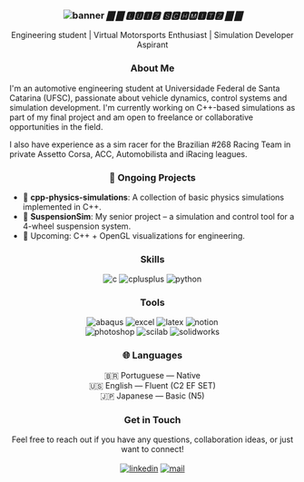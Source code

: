 <h3 align="center"> 
  <img src="" alt=""> <br>
  <img src="https://media.licdn.com/dms/image/v2/D5616AQHsNjxpzRakHQ/profile-displaybackgroundimage-shrink_350_1400/B56ZXjem1gGcAY-/0/1743278208014?e=1748476800&v=beta&t=r760tJVZWwX1AzbajC1YPaCcHw1cyXLrMx9kcaWFk_M" alt="banner">
  <em>▇ ▇ 🅻🆄🅸🆉 🆂🅲🅷🅼🅸🆃🆉 ▇ ▇</em> <br>
</h3>
<p align="center">
  Engineering student | Virtual Motorsports Enthusiast | Simulation Developer Aspirant
</p>

<h3 align="center"> About Me </h3> 

I'm an automotive engineering student at Universidade Federal de Santa Catarina (UFSC), passionate about vehicle dynamics, control systems and simulation development. I'm currently working on C++-based simulations as part of my final project and am open to freelance or collaborative opportunities in the field.

I also have experience as a sim racer for the Brazilian #268 Racing Team in private Assetto Corsa, ACC, Automobilista and iRacing leagues.

<h3 align="center"> 🚧 Ongoing Projects </h3>

- 🔬 **cpp-physics-simulations**: A collection of basic physics simulations implemented in C++.
- 🚗 **SuspensionSim**: My senior project – a simulation and control tool for a 4-wheel suspension system.
- 📘 Upcoming: C++ + OpenGL visualizations for engineering.

<h3 align="center"> Skills </h3> 
<p align="center"> 
  <img src="https://img.shields.io/badge/C-7F8B99?style=for-the-badge&logo=c&logoColor=white" alt="c">
  <img src="https://img.shields.io/badge/c%2B%2B-00599C?style=for-the-badge&logo=c%2B%2B&logoColor=white" alt="cplusplus">
  <img src="https://img.shields.io/badge/Python-3776AB?style=for-the-badge&logo=python&logoColor=white" alt="python">
</p> 

<h3 align="center"> Tools </h3> 
<p align="center"> 
  <img src="https://img.shields.io/badge/abaqus-009C94?style=for-the-badge&logo=dassaultsystemes&logoColor=white" alt="abaqus">
  <img src="https://img.shields.io/badge/excel-217346?style=for-the-badge&logo=microsoftexcel&logoColor=white" alt="excel">
  <img src="https://img.shields.io/badge/latex-008080?style=for-the-badge&logo=latex&logoColor=white" alt="latex">
  <img src="https://img.shields.io/badge/notion-000000?style=for-the-badge&logo=notion&logoColor=white" alt="notion"><br>
  <img src="https://img.shields.io/badge/photoshop-31A8FF?style=for-the-badge&logo=adobephotoshop&logoColor=white" alt="photoshop">
  <img src="https://img.shields.io/badge/scilab-CD1925?style=for-the-badge&logo=scilab&logoColor=white" alt="scilab">
  <img src="https://img.shields.io/badge/solidworks-DA291C?style=for-the-badge&logo=dassaultsystemes&logoColor=white" alt="solidworks">
</p> 

<h3 align="center"> 🌐 Languages </h3>
<p align="center"> 
  🇧🇷 Portuguese — Native <br>
  🇺🇸 English — Fluent (C2 EF SET) <br>
  🇯🇵 Japanese — Basic (N5)
</p> 

<h3 align="center"> Get in Touch </h3>

<p align="center"> 
Feel free to reach out if you have any questions, collaboration ideas, or just want to connect! <br><br>
  <a href="http://linkedin.com/in/luiz-schmitz"><img src="https://img.shields.io/badge/linkedin-0A66C2?style=for-the-badge&logo=linkedin&logoColor=white" alt="linkedin"></a>
  <a href="mailto:sgl_luiz@yahoo.co.jp"><img src="https://img.shields.io/badge/email-red?style=for-the-badge&logo=maildotru&logoColor=white" alt="mail"></a>
</p>


<!--
## Projects

Here are some of the key projects I've worked on:

- **[Project Name](link)**: Brief description of the project.
- **[Project Name](link)**: Brief description of the project.
- **[Project Name](link)**: Brief description of the project.

## Support Me

If you find any of my projects useful or interesting, consider buying me a coffee ☕️ to show your support!

[![ko-fi](https://www.ko-fi.com/img/githubbutton_sm.svg)](https://ko-fi.com/YOUR_KO-FI_PROFILE)

**luiz-schmitz/luiz-schmitz** is a ✨ _special_ ✨ repository because its `README.md` (this file) appears on your GitHub profile.

Here are some ideas to get you started:

- 🔭 I’m currently working on ...
- 🌱 I’m currently learning ...
- 👯 I’m looking to collaborate on ...
- 🤔 I’m looking for help with ...
- 💬 Ask me about ...
- 📫 How to reach me: ...
- 😄 Pronouns: ...
- ⚡ Fun fact: ...
-->

